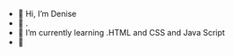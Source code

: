 - 👋 Hi, I’m Denise
- 👀 .
- 🌱 I’m currently learning .HTML and CSS and Java Script
- 💞️ 


<!---
Denicat/Denicat is a ✨ special ✨ repository because its `README.md` (this file) appears on your GitHub profile.
You can click the Preview link to take a look at your changes.
-

